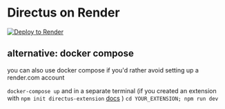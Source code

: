 # Directus on Render

[![Deploy to Render](http://render.com/images/deploy-to-render-button.svg)](https://render.com/deploy)

## alternative: docker compose
you can also use docker compose if you'd rather avoid setting up a render.com account

`docker-compose up`
and in a separate terminal (if you created an extension with `npm init directus-extension` [docs](https://docs.directus.io/extensions/creating-extensions.html) )
`cd YOUR_EXTENSION; npm run dev`
